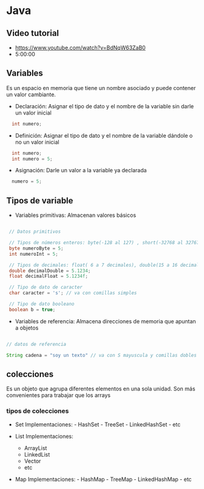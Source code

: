 # Java

## Video tutorial

- <https://www.youtube.com/watch?v=BdNqW63ZaB0>
- 5:00:00

## Variables

Es un espacio en memoria que tiene un nombre asociado y puede contener un valor cambiante.

- Declaración: Asignar el tipo de dato y el nombre de la variable sin darle un valor inicial

``` java
  int numero;
```

- Definición: Asignar el tipo de dato y el nombre de la variable dándole o no un valor inicial

```java
  int numero;
  int numero = 5;
```

- Asignación: Darle un valor a la variable ya declarada

```java
  numero = 5;
```

## Tipos de variable

- Variables primitivas: Almacenan valores básicos

 ```java

  // Datos primitivos

  // Tipos de números enteros: byte(-128 al 127) , short(-32768 al 32767), int, long
  byte numeroByte = 5;
  int numeroInt = 5;

  // Tipos de decimales: float( 6 a 7 decimales), double(15 a 16 decimales)
  double decimalDouble = 5.1234;
  float decimalFloat = 5.1234f;

  // Tipo de dato de caracter
  char caracter = 's'; // va con comillas simples

  // Tipo de dato booleano
  boolean b = true;

 ```

- Variables de referencia: Almacena direcciones de memoria que apuntan a objetos

```java

// datos de referencia

String cadena = "soy un texto" // va con S mayuscula y comillas dobles

```

## colecciones 

Es un objeto que agrupa diferentes elementos en una sola unidad. Son más convenientes para trabajar que los arrays

### tipos de colecciones

- Set
	Implementaciones:
		- HashSet
		- TreeSet
		- LinkedHashSet
		- etc

- List
	Implementaciones:
	- ArrayList
	- LinkedList
	- Vector
	- etc

- Map
	Implementaciones:
		- HashMap
		- TreeMap
		- LinkedHashMap
		- etc